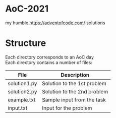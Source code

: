 # AoC-2021
my humble https://adventofcode.com/ solutions

# Structure
Each directory corresponds to an AoC day  
Each directory contains a number of files:

| File         | Description                 |
|--------------|-----------------------------|
| solution1.py | Solution to the 1st problem |
| solution2.py | Solution to the 2nd problem |
| example.txt  | Sample input from the task  |
| input.txt    | Input for the problem       |
